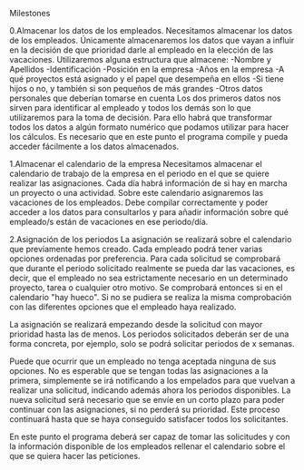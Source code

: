 
Milestones

0.Almacenar los datos de los empleados.
  Necesitamos almacenar los datos de los empleados. Únicamente almacenaremos los datos que vayan a influir en la decisión de que prioridad darle al empleado en la elección de las vacaciones.
  Utilizaremos alguna estructura que almacene:
  -Nombre y Apellidos
  -Identificación
  -Posición en la empresa
  -Años en la empresa
  -A qué proyectos está asignado y el papel que desempeña en ellos
  -Si tiene hijos o no, y también si son pequeños de más grandes
  -Otros datos personales que deberían tomarse en cuenta
  Los dos primeros datos nos sirven para identificar al empleado y todos los demás son lo que utilizaremos para la toma de decisión. Para ello habrá que transformar todos los datos a algún formato numérico que podamos utilizar para hacer los cálculos.
  Es necesario que en este punto el programa compile y pueda acceder fácilmente a los datos almacenados.

1.Almacenar el calendario de la empresa
  Necesitamos almacenar el calendario de trabajo de la empresa en el periodo en el que se quiere realizar las asignaciones. Cada día habrá información de si hay en marcha un proyecto o una actividad. Sobre este calendario asignaremos las vacaciones de los empleados.
  Debe compilar correctamente y poder acceder a los datos para consultarlos y para añadir información sobre qué empleado/s están de vacaciones en ese periodo/día.
  
2.Asignación de los periodos
  La asignación se realizará sobre el calendario que previamente hemos creado. Cada empleado podrá tener varias opciones ordenadas por preferencia. Para cada solicitud se comprobará que durante el periodo solicitado realmente se pueda dar las vacaciones, es decir, que el empleado no sea estrictamente necesario en un determinado proyecto, tarea o cualquier otro motivo. Se comprobará entonces si en el calendario "hay hueco". Si no se pudiera se realiza la misma comprobación con las diferentes opciones que el empleado haya realizado.

  La asignación se realizará empezando desde la solicitud con mayor prioridad hasta las de menos.
  Los periodos solicitados deberán ser de una forma concreta, por ejemplo, solo se podrá solicitar periodos de x semanas.

  Puede que ocurrir que un empleado no tenga aceptada ninguna de sus opciones. No es esperable que se tengan todas las asignaciones a la primera, simplemente se irá notificando a los empelados para que vuelvan a realizar una solicitud, indicando además ahora los periodos disponibles. La nueva solicitud será necesario que se envíe en un corto plazo para poder continuar con las asignaciones, si no perderá su prioridad. Este proceso continuará hasta que se haya conseguido satisfacer todos los solicitantes.

  En este punto el programa deberá ser capaz de tomar las solicitudes y con la información disponible de los empleados rellenar el calendario sobre el que se quiera hacer las peticiones.
